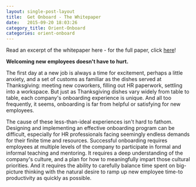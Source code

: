 ```yaml
---
layout: single-post-layout
title:  Get Onboard - The Whitepaper
date:   2015-09-20 18:03:26
category_title: Orient-Onboard
categories: orient-onboard
---
```


Read an excerpt of the whitepaper here - for the full paper, click [here](http://eepurl.com/bA2WV9)!

**Welcoming new employees doesn't have to hurt.**

The first day at a new job is always a time for excitement, perhaps a little anxiety, and a set of customs as familiar as the dishes served at Thanksgiving: meeting new coworkers, filling out HR  paperwork, settling into a workspace. But just as Thanksgiving dishes vary widely from table to table, each company's onboarding experience is unique. And all too frequently, it seems, onboarding is far from helpful or satisfying for new employees.

The cause of these less-than-ideal experiences isn't hard to fathom. Designing and implementing an effective onboarding program can be difficult, especially for HR professionals facing seemingly endless demands for their finite time and resources. Successful onboarding requires employees at multiple levels of the company to participate in formal and informal teaching and mentoring. It requires a deep understanding of the company's culture, and a plan for how to meaningfully impart those cultural priorities. And it requires the ability to carefully balance time spent on big-picture thinking with the natural desire to ramp up new employee time-to productivity as quickly as possible.
